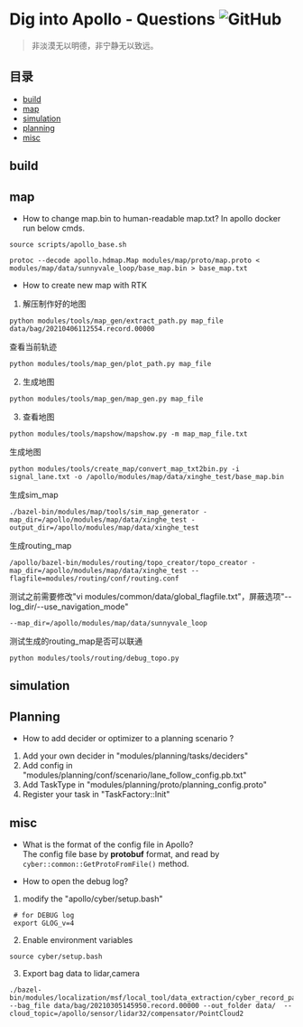 # Dig into Apollo - Questions ![GitHub](https://img.shields.io/github/license/daohu527/Dig-into-Apollo.svg?style=popout)

> 非淡漠无以明德，非宁静无以致远。

## 目录

- [build](#build)
- [map](#map)
- [simulation](#simulation)
- [planning](#planning)
- [misc](#misc)


<a name="build" />

## build

<a name="map" />

## map
* How to change map.bin to human-readable map.txt?
In apollo docker run below cmds.
```
source scripts/apollo_base.sh

protoc --decode apollo.hdmap.Map modules/map/proto/map.proto < modules/map/data/sunnyvale_loop/base_map.bin > base_map.txt
```

* How to create new map with RTK
1. 解压制作好的地图
```
python modules/tools/map_gen/extract_path.py map_file data/bag/20210406112554.record.00000
```
查看当前轨迹
```
python modules/tools/map_gen/plot_path.py map_file
```

2. 生成地图
```
python modules/tools/map_gen/map_gen.py map_file
```

3. 查看地图
```
python modules/tools/mapshow/mapshow.py -m map_map_file.txt
```


生成地图
```
python modules/tools/create_map/convert_map_txt2bin.py -i signal_lane.txt -o /apollo/modules/map/data/xinghe_test/base_map.bin
```

生成sim_map
```
./bazel-bin/modules/map/tools/sim_map_generator -map_dir=/apollo/modules/map/data/xinghe_test -output_dir=/apollo/modules/map/data/xinghe_test
```

生成routing_map
```
/apollo/bazel-bin/modules/routing/topo_creator/topo_creator -map_dir=/apollo/modules/map/data/xinghe_test --flagfile=modules/routing/conf/routing.conf
```

测试之前需要修改"vi modules/common/data/global_flagfile.txt"，屏蔽选项"--log_dir/--use_navigation_mode"
```
--map_dir=/apollo/modules/map/data/sunnyvale_loop
```
测试生成的routing_map是否可以联通
```
python modules/tools/routing/debug_topo.py
```


<a name="simulation" />

## simulation


<a name="planning" />

## Planning

* How to add decider or optimizer to a planning scenario ?

1. Add your own decider in "modules/planning/tasks/deciders"
2. Add config in "modules/planning/conf/scenario/lane_follow_config.pb.txt"
3. Add TaskType in "modules/planning/proto/planning_config.proto"
4. Register your task in "TaskFactory::Init"


<a name="misc" />

## misc

* What is the format of the config file in Apollo?  
The config file base by **protobuf** format, and read by `cyber::common::GetProtoFromFile()` method.

* How to open the debug log?

1. modify the "apollo/cyber/setup.bash"
```
 # for DEBUG log 
 export GLOG_v=4 
```  
2. Enable environment variables
```
source cyber/setup.bash
```

3. Export bag data to lidar,camera
```
./bazel-bin/modules/localization/msf/local_tool/data_extraction/cyber_record_parser --bag_file data/bag/20210305145950.record.00000 --out_folder data/  --cloud_topic=/apollo/sensor/lidar32/compensator/PointCloud2
```
